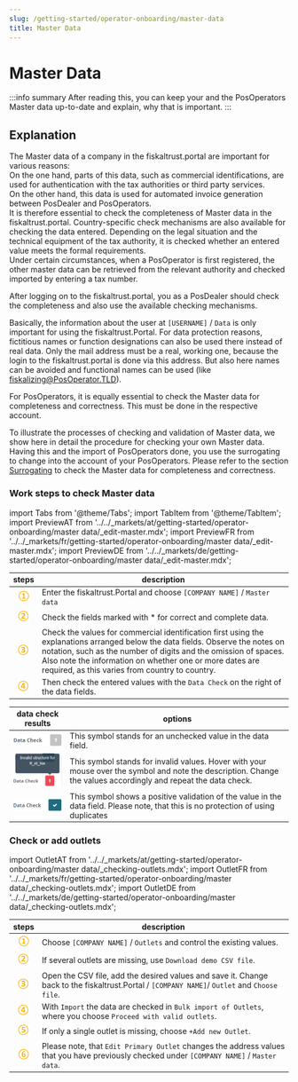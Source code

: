 ```yaml
---
slug: /getting-started/operator-onboarding/master-data
title: Master Data
---
```

# Master Data

:::info summary
After reading this, you can keep your and the PosOperators Master data up-to-date and explain, why that is important.
:::

## Explanation

The Master data of a company in the fiskaltrust.portal are important for various reasons:  
On the one hand, parts of this data, such as commercial identifications, are used for authentication with the tax authorities or third party services.  
On the other hand, this data is used for automated invoice generation between PosDealer and PosOperators.  
It is therefore essential to check the completeness of Master data in the fiskaltrust.portal. Country-specific check mechanisms are also available for checking the data entered.
Depending on the legal situation and the technical equipment of the tax authority, it is checked whether an entered value meets the formal requirements.  
Under certain circumstances, when a PosOperator is first registered, the other master data can be retrieved from the relevant authority and checked imported by entering a tax number.

After logging on to the fiskaltrust.portal, you as a PosDealer should check the completeness and also use the available checking mechanisms.

Basically, the information about the user at `[USERNAME]` / `Data` is only important for using the fiskaltrust.Portal. For data protection reasons, fictitious names or function designations can also be used there instead of real data. Only the mail address must be a real, working one, because the login to the fiskaltrust.portal is done via this address. But also here names can be avoided and functional names can be used (like fiskalizing@PosOperator.TLD).

For PosOperators, it is equally essential to check the Master data for completeness and correctness. This must be done in the respective account. 

To illustrate the processes of checking and validation of Master data, we show here in detail the procedure for checking your own Master data. Having this and the import of PosOperators done, you use the surrogating to change into the account of your PosOperators. Please refer to the section [Surrogating](surrogating.md) to check the Master data for completeness and correctness.

### Work steps to check Master data

import Tabs from '@theme/Tabs';
import TabItem from '@theme/TabItem';
import PreviewAT from '../../_markets/at/getting-started/operator-onboarding/master data/_edit-master.mdx';
import PreviewFR from '../../_markets/fr/getting-started/operator-onboarding/master data/_edit-master.mdx';
import PreviewDE from '../../_markets/de/getting-started/operator-onboarding/master data/_edit-master.mdx';

<Tabs groupId="market">

  <TabItem value="AT" label="Austria">
    <PreviewAT />
  </TabItem>

  <TabItem value="FR" label="France">
    <PreviewFR />
  </TabItem>

  <TabItem value="DE" label="Germany">
    <PreviewDE />
  </TabItem>

</Tabs>

| steps | description                                                                                                                |
|:---------------------------:|--------------------------------------------------------------------------------------------------------------------------------|
|![Number 1](images/Numbers/circle-1o.png) |Enter the fiskaltrust.Portal and choose `[COMPANY NAME]` / `Master data`  |
|![Number 2](images/Numbers/circle-2o.png) |Check the fields marked with * for correct and complete data.  |
|![Number 3](images/Numbers/circle-3o.png) |Check the values for commercial identification first using the explanations arranged below the data fields. Observe the notes on notation, such as the number of digits and the omission of spaces. Also note the information on whether one or more dates are required, as this varies from country to country.  |
|![Number 4](images/Numbers/circle-4o.png) |Then check the entered values with the `Data Check` on the right of the data fields.  |

| data check results | options                                                                                                                |
|:----------------------:|-------------------------------------------------------------------------------------------------------------------------------------|
|![Data check undone](images/data-undone.png) |This symbol stands for an unchecked value in the data field.  |
|![data check invalid](images/data-invalid.png) |This symbol stands for invalid values. Hover with your mouse over the symbol and note the description. Change the values accordingly and repeat the data check. |
|![data check valid](images/data-valid.png) |This symbol shows a positive validation of the value in the data field. Please note, that this is no protection of using duplicates|

### Check or add outlets

import OutletAT from '../../_markets/at/getting-started/operator-onboarding/master data/_checking-outlets.mdx';
import OutletFR from '../../_markets/fr/getting-started/operator-onboarding/master data/_checking-outlets.mdx';
import OutletDE from '../../_markets/de/getting-started/operator-onboarding/master data/_checking-outlets.mdx';

<Tabs groupId="market">

  <TabItem value="AT" label="Austria">
    <OutletAT />
  </TabItem>

  <TabItem value="FR" label="France">
    <OutletFR />
  </TabItem>

  <TabItem value="DE" label="Germany">
    <OutletDE />
  </TabItem>

</Tabs>

| steps | description                                                                                                                |
|:---------------------------:|--------------------------------------------------------------------------------------------------------------------------------|
|![Number 1](images/Numbers/circle-1o.png) |Choose `[COMPANY NAME]` / `Outlets` and control the existing values. |
|![Number 2](images/Numbers/circle-2o.png) |If several outlets are missing, use `Download demo CSV file`.  |
|![Number 3](images/Numbers/circle-3o.png) |Open the CSV file, add the desired values and save it. Change back to the fiskaltrust.Portal / `[COMPANY NAME]`/ `Outlet` and `Choose file`. |
|![Number 4](images/Numbers/circle-4o.png) |With `Import` the data are checked in `Bulk import of Outlets`, where you choose `Proceed with valid outlets`.  |
|![Number 5](images/Numbers/circle-5o.png) |If only a single outlet is missing, choose `+Add new Outlet`.  |
|![Number 6](images/Numbers/circle-6o.png) |Please note, that `Edit Primary Outlet` changes the address values that you have previously checked under `[COMPANY NAME]` / `Master data`.  |